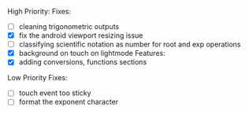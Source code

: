 High Priority:
Fixes:
- [ ] cleaning trigonometric outputs
- [x] fix the android viewport resizing issue
- [ ] classifying scientific notation as number for root and exp operations
- [x] background on touch on lightmode
Features:
- [x] adding conversions, functions sections

Low Priority
Fixes:
- [ ] touch event too sticky
- [ ] format the exponent character
